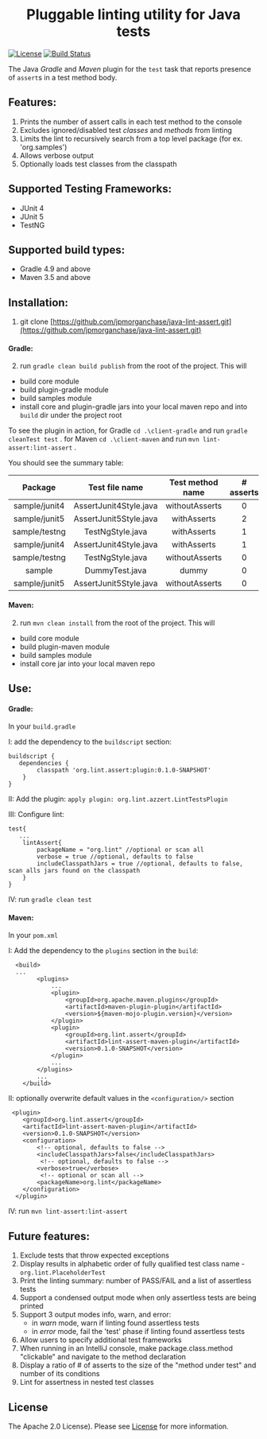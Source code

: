 <h1 align="center">Pluggable linting utility for Java tests</h1>


[![License](https://img.shields.io/badge/license-Apache%202.0-blue.svg)](https://choosealicense.com/licenses/apache-2.0/)
[![Build Status](https://travis-ci.org/jpmorganchase/java-lint-assert.svg?branch=master)](https://travis-ci.org/jpmorganchase/java-lint-assert)

The Java _Gradle_ and _Maven_ plugin for the `test` task that reports presence of `assert`s in a test method body. 

## Features:
1. Prints the number of assert calls in each test method to the console
1. Excludes ignored/disabled test _classes_ and _methods_ from linting 
1. Limits the lint to recursively search from a top level package (for ex. 'org.samples')
1. Allows verbose output
1. Optionally loads test classes from the classpath

## Supported Testing Frameworks:
- JUnit 4
- JUnit 5
- TestNG

## Supported build types:
- Gradle 4.9 and above
- Maven 3.5 and above

## Installation:
1. git clone [https://github.com/jpmorganchase/java-lint-assert.git](https://github.com/jpmorganchase/java-lint-assert.git)
#### Gradle:
2. run `gradle clean build publish` from the root of the project. This will
* build core module
* build plugin-gradle module
* build samples module
* install core and plugin-gradle jars into your local maven repo and into `build` dir under the project root 

To see the plugin in action, 
for Gradle `cd .\client-gradle` and run `gradle cleanTest test` . 
for Maven  `cd .\client-maven` and run `mvn lint-assert:lint-assert` . 

You should see the summary table:
 
| Package  | Test file name | Test method name  | # asserts  |
| :-------------: |:-------------:| :-------------:|  :-------------:|  
|    sample/junit4    |    AssertJunit4Style.java    |     withoutAsserts     |        0        |
|    sample/junit5    |    AssertJunit5Style.java    |      withAsserts       |        2        |
|    sample/testng    |       TestNgStyle.java       |      withAsserts       |        1        |
|    sample/junit4    |    AssertJunit4Style.java    |      withAsserts       |        1        |
|    sample/testng    |       TestNgStyle.java       |     withoutAsserts     |        0        |
|       sample        |        DummyTest.java        |         dummy          |        0        |
|    sample/junit5    |    AssertJunit5Style.java    |     withoutAsserts     |        0        |
 
#### Maven: 
2. run `mvn clean install` from the root of the project. This will
* build core module
* build plugin-maven module
* build samples module
* install core jar into your local maven repo 

## Use:

#### Gradle:

In your `build.gradle` 

I: add the dependency to the `buildscript` section: 
```
buildscript {
   dependencies {
        classpath 'org.lint.assert:plugin:0.1.0-SNAPSHOT'
    }
}
```
II: Add the plugin: `apply plugin: org.lint.azzert.LintTestsPlugin`

III: Configure lint:
```
test{
   ...   
    lintAssert{
        packageName = "org.lint" //optional or scan all
        verbose = true //optional, defaults to false
        includeClasspathJars = true //optional, defaults to false, scan alls jars found on the classpath
    }
}
```
IV: run `gradle clean test`

#### Maven:
In your `pom.xml` 

I: Add the dependency to the `plugins` section in the `build`: 
```
  <build>
  ...
        <plugins>
            ...
            <plugin>
                <groupId>org.apache.maven.plugins</groupId>
                <artifactId>maven-plugin-plugin</artifactId>
                <version>${maven-mojo-plugin.version}</version>
            </plugin>
            <plugin>
                <groupId>org.lint.assert</groupId>
                <artifactId>lint-assert-maven-plugin</artifactId>
                <version>0.1.0-SNAPSHOT</version>
            </plugin>
            ...
        </plugins>
        ...
    </build>
```
II: optionally overwrite default values in the `<configuration/>` section
```
 <plugin>
    <groupId>org.lint.assert</groupId>
    <artifactId>lint-assert-maven-plugin</artifactId>
    <version>0.1.0-SNAPSHOT</version>
    <configuration>
        <!-- optional, defaults to false -->
        <includeClasspathJars>false</includeClasspathJars>
         <!-- optional, defaults to false -->
        <verbose>true</verbose>
         <!-- optional or scan all -->
        <packageName>org.lint</packageName>
    </configuration>
  </plugin>
```
IV: run `mvn lint-assert:lint-assert`

## Future features: 
 1. Exclude tests that throw expected exceptions 
 1. Display results in alphabetic order of fully qualified test class name - `org.lint.PlaceholderTest`  
 1. Print the linting summary: number of PASS/FAIL and a list of assertless tests
 1. Support a condensed output mode when only assertless tests are being printed 
 1. Support 3 output modes info, warn, and error:
    * in _warn_ mode, warn if linting found assertless tests
    * in _error_ mode, fail the 'test' phase if linting found assertless tests
 1. Allow users to specify additional test frameworks
 1. When running in an IntelliJ console, make package.class.method "clickable" and navigate to the method declaration
 1. Display a ratio of # of asserts to the size of the "method under test" and number of its conditions
 1. Lint for assertness in nested test classes

## License

The Apache 2.0 License). Please see [License](https://choosealicense.com/licenses/apache-2.0/) for more information.

